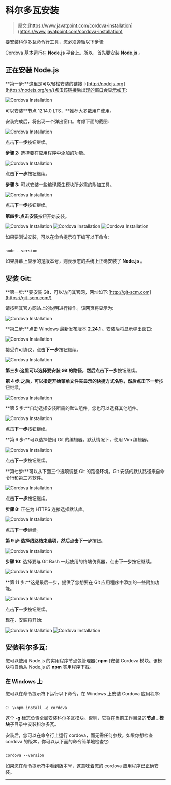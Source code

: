 # 科尔多瓦安装

> 原文:[https://www.javatpoint.com/cordova-installation](https://www.javatpoint.com/cordova-installation)

要安装科尔多瓦命令行工具，您必须遵循以下步骤:

Cordova 基本运行在 **Node.js** 平台上。所以，首先要安装 **Node.js** 。

## 正在安装 Node.js

**第一步:**这里是可以轻松安装的链接->[http://nodejs.org](https://nodejs.org/en/)点击该链接后出现的窗口会显示如下:

![Cordova Installation](../Images/32452b80c4e3daf6d77cb7aacb078634.png)

可以安装**节点 12.14.0 LTS，**推荐大多数用户使用。

安装完成后，将出现一个弹出窗口。考虑下面的截图:

![Cordova Installation](../Images/f021a9f9835da033e47879ea803f8578.png)

点击**下一步**按钮继续。

**步骤 2:** 选择要在应用程序中添加的功能。

![Cordova Installation](../Images/1a58a2e8e11150aaf1077951600f7fe0.png)

点击**下一步**按钮继续。

**步骤 3:** 可以安装一些编译原生模块所必需的附加工具。

![Cordova Installation](../Images/b303da426d23a04ff2674fea00b2e7f7.png)

点击**下一步**按钮继续。

**第四步:**点击**安装**按钮开始安装。

![Cordova Installation](../Images/07efb21d02c2650b575329c638404795.png)
![Cordova Installation](../Images/56691e861a927b4bf9187c6085003871.png)
![Cordova Installation](../Images/aef57e4b13e25d48aaed3d7714c0b03b.png)

如果要测试安装，可以在命令提示符下编写以下命令:

```

node --version

```

如果屏幕上显示的是版本号，则表示您的系统上正确安装了 **Node.js** 。

## 安装 Git:

**第一步:**要安装 Git，可以访问其官网，网址如下:[http://git-scm.com](https://git-scm.com/)

请按照其官方网站上的说明进行操作。该网页将显示为:

![Cordova Installation](../Images/a71a049cbbf831278189910efa793614.png)

**第二步:**点击 Windows 最新发布版本 **2.24.1** 。安装后将显示弹出窗口:

![Cordova Installation](../Images/2fe6f04316fe194cf9992685f31b772a.png)

接受许可协议，点击**下一步**按钮继续。

![Cordova Installation](../Images/79553918b2f3ed3656502a628e28f5ac.png)

**第三步:**这里可以选择要安装 **Git** 的路径，然后点击**下一步**按钮继续。

**第 4 步:**之后，可以指定开始菜单文件夹显示的快捷方式名称，然后点击**下一步**按钮继续。

![Cordova Installation](../Images/403c798094a4d291dba5009f37324dd6.png)

**第 5 步:**自动选择安装所需的默认组件。您也可以选择其他组件。

![Cordova Installation](../Images/1d5dfd13ee8f54fb82b20b999faf8beb.png)

点击**下一步**按钮继续。

**第 6 步:**可以选择使用 Git 的编辑器。默认情况下，使用 Vim 编辑器。

![Cordova Installation](../Images/980db56a4938798f842b635383f8e766.png)

点击**下一步**按钮继续。

**第七步:**可以从下面三个选项调整 Git 的路径环境。Git 安装的默认路径来自命令行和第三方软件。

![Cordova Installation](../Images/430ee3192c562ff6707f228de03ecc7a.png)

点击**下一步**按钮继续。

**步骤 8:** 正在为 HTTPS 连接选择默认库。

![Cordova Installation](../Images/c27a7467143c8a157cc77b15d6459086.png)

点击**下一步**继续。

**第 9 步:**选择线路结束选项，然后点击**下一步**按钮。

![Cordova Installation](../Images/5f203f956cb73de77840ce70ccc0c437.png)

**步骤 10:** 选择要与 Git Bash 一起使用的终端仿真器，点击**下一步**按钮继续。

![Cordova Installation](../Images/3db2b9244323f8f286f50b76301cfcfd.png)

**第 11 步:**这是最后一步，提供了您想要在 Git 应用程序中添加的一些附加功能。

![Cordova Installation](../Images/c618c5079abdbf6b1fed7e841af53a05.png)

点击**下一步**按钮继续。

现在，安装将开始:

![Cordova Installation](../Images/d8c911ad358e02241744bbce62a6f5f2.png)
![Cordova Installation](../Images/4d3c71762fd3398d060de69371e66148.png)

## 安装科尔多瓦:

您可以使用 Node.js 的实用程序节点包管理器( **npm** )安装 Cordova 模块。该模块将自动从 Node.js 的 **npm** 实用程序下载。

### 在 Windows 上:

您可以在命令提示符下运行以下命令，在 Windows 上安装 Cordova 应用程序:

```

C: \>npm install -g cordova

```

这个 **-g** 标志负责全局安装科尔多瓦模块。否则，它将在当前工作目录的**节点 _ 模块**子目录中安装科尔多瓦。

安装后，您可以在命令行上运行 cordova，而无需任何参数。如果你想检查 cordova 的版本，你可以从下面的命令简单地检查它:

```

cordova --version

```

如果您在命令提示符中看到版本号，这意味着您的 cordova 应用程序已正确安装。

* * *